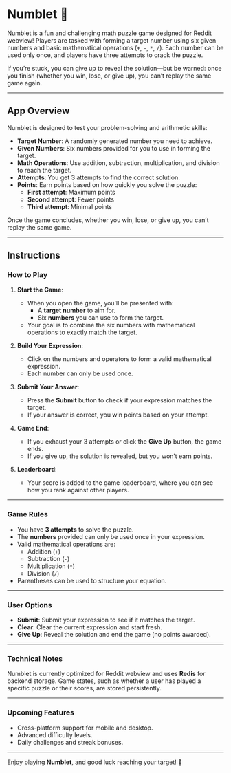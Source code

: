 # **Numblet** 🎲  

Numblet is a fun and challenging math puzzle game designed for Reddit webview! Players are tasked with forming a target number using six given numbers and basic mathematical operations (`+`, `-`, `*`, `/`). Each number can be used only once, and players have three attempts to crack the puzzle.  

If you’re stuck, you can give up to reveal the solution—but be warned: once you finish (whether you win, lose, or give up), you can’t replay the same game again.  

---

## **App Overview**  

Numblet is designed to test your problem-solving and arithmetic skills:  

- **Target Number**: A randomly generated number you need to achieve.  
- **Given Numbers**: Six numbers provided for you to use in forming the target.  
- **Math Operations**: Use addition, subtraction, multiplication, and division to reach the target.  
- **Attempts**: You get 3 attempts to find the correct solution.  
- **Points**: Earn points based on how quickly you solve the puzzle:
  - **First attempt**: Maximum points  
  - **Second attempt**: Fewer points  
  - **Third attempt**: Minimal points  

Once the game concludes, whether you win, lose, or give up, you can’t replay the same game.

---

## **Instructions**  

### **How to Play**  
1. **Start the Game**:
   - When you open the game, you’ll be presented with:
     - A **target number** to aim for.
     - Six **numbers** you can use to form the target.
   - Your goal is to combine the six numbers with mathematical operations to exactly match the target.

2. **Build Your Expression**:
   - Click on the numbers and operators to form a valid mathematical expression.  
   - Each number can only be used once.  

3. **Submit Your Answer**:
   - Press the **Submit** button to check if your expression matches the target.  
   - If your answer is correct, you win points based on your attempt.  

4. **Game End**:
   - If you exhaust your 3 attempts or click the **Give Up** button, the game ends.
   - If you give up, the solution is revealed, but you won’t earn points.

5. **Leaderboard**:
   - Your score is added to the game leaderboard, where you can see how you rank against other players.  

---

### **Game Rules**
- You have **3 attempts** to solve the puzzle.
- The **numbers** provided can only be used once in your expression.
- Valid mathematical operations are:
  - Addition (`+`)
  - Subtraction (`-`)
  - Multiplication (`*`)
  - Division (`/`)
- Parentheses can be used to structure your equation.

---

### **User Options**
- **Submit**: Submit your expression to see if it matches the target.  
- **Clear**: Clear the current expression and start fresh.  
- **Give Up**: Reveal the solution and end the game (no points awarded).  

---

### **Technical Notes**  
Numblet is currently optimized for Reddit webview and uses **Redis** for backend storage. Game states, such as whether a user has played a specific puzzle or their scores, are stored persistently.  

---

### **Upcoming Features**  
- Cross-platform support for mobile and desktop.  
- Advanced difficulty levels.  
- Daily challenges and streak bonuses.  

---

Enjoy playing **Numblet**, and good luck reaching your target! 🚀  